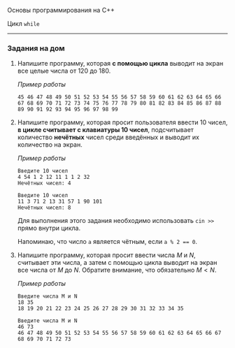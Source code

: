 ﻿Основы программирования на C++

Цикл `while`

---

### Задания на дом



1. Напишите программу, которая **с помощью цикла** выводит на экран все целые числа от 120 до 180.

   *Пример работы*

   ```
   45 46 47 48 49 50 51 52 53 54 55 56 57 58 59 60 61 62 63 64 65 66 67 68 69 70 71 72 73 74 75 76 77 78 79 80 81 82 83 84 85 86 87 88 89 90 91 92 93 94 95 96 97 98 99
   ```

   

2. Напишите программу, которая просит пользователя ввести 10 чисел, **в цикле считывает с клавиатуры 10 чисел**, подсчитывает количество **нечётных** чисел среди введённых и выводит их количество на экран.

   *Пример работы*

   ```
   Введите 10 чисел
   4 54 1 2 12 11 1 1 2 32
   Нечётных чисел: 4
   ```

   ```
   Введите 10 чисел
   11 3 71 2 13 31 57 1 90 101
   Нечётных чисел: 8
   ```

   Для выполнения этого задания необходимо использовать `cin >>` прямо внутри цикла.

   Напоминаю, что число `a` является чётным, если `a % 2 == 0`.

   

3. Напишите программу, которая просит ввести числа $M$ и $N$, считывает эти числа, а затем с помощью цикла выводит на экран все числа от $M$ до $N$. Обратите внимание, что обязательно $M<N$.

   *Пример работы*

   ```
   Введите числа M и N
   18 35
   18 19 20 21 22 23 24 25 26 27 28 29 30 31 32 33 34 35
   ```

   ```
   Введите числа M и N
   46 73
   46 47 48 49 50 51 52 53 54 55 56 57 58 59 60 61 62 63 64 65 66 67 68 69 70 71 72 73
   ```

   

   

